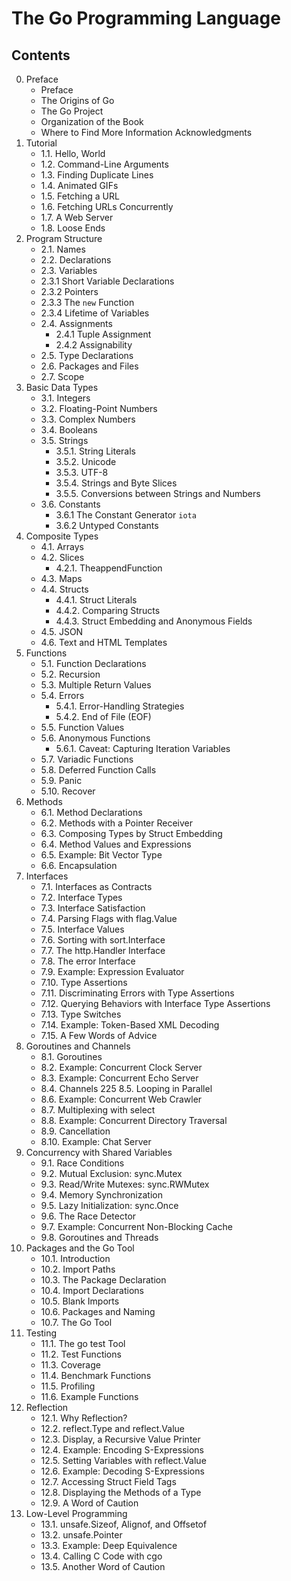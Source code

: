 # The Go Programming Language

## Contents

0. Preface
    - Preface
    - The Origins of Go
    - The Go Project
    - Organization of the Book
    - Where to Find More Information Acknowledgments
1. Tutorial
    - 1.1. Hello, World
    - 1.2. Command-Line Arguments 
    - 1.3. Finding Duplicate Lines
    - 1.4. Animated GIFs
    - 1.5. Fetching a URL
    - 1.6. Fetching URLs Concurrently 
    - 1.7. A Web Server
    - 1.8. Loose Ends
2. Program Structure
    - 2.1. Names
    - 2.2. Declarations
    - 2.3. Variables
     - 2.3.1 Short Variable Declarations
      - 2.3.2 Pointers
      - 2.3.3 The `new` Function
      - 2.3.4 Lifetime of Variables
    - 2.4. Assignments
      - 2.4.1 Tuple Assignment
      - 2.4.2 Assignability
    - 2.5. Type Declarations 
    - 2.6. Packages and Files 
    - 2.7. Scope
3. Basic Data Types
    - 3.1. Integers 
    - 3.2. Floating-Point Numbers 
    - 3.3. Complex Numbers 
    - 3.4. Booleans 
    - 3.5. Strings 
      - 3.5.1. String Literals
      - 3.5.2. Unicode
      - 3.5.3. UTF-8
      - 3.5.4. Strings and Byte Slices
      - 3.5.5. Conversions between Strings and Numbers
    - 3.6. Constants
      - 3.6.1 The Constant Generator `iota`
      - 3.6.2 Untyped Constants
4. Composite Types
    - 4.1. Arrays 
    - 4.2. Slices 
      - 4.2.1. TheappendFunction
    - 4.3. Maps 
    - 4.4. Structs 
      - 4.4.1. Struct Literals
      - 4.4.2. Comparing Structs
      - 4.4.3. Struct Embedding and Anonymous Fields
    - 4.5. JSON 
    - 4.6. Text and HTML Templates
5. Functions
    - 5.1. Function Declarations 
    - 5.2. Recursion 
    - 5.3. Multiple Return Values 
    - 5.4. Errors 
      - 5.4.1. Error-Handling Strategies
      - 5.4.2. End of File (EOF)
    - 5.5. Function Values 
    - 5.6. Anonymous Functions 
      - 5.6.1. Caveat: Capturing Iteration Variables
    - 5.7. Variadic Functions 
    - 5.8. Deferred Function Calls 
    - 5.9. Panic 
    - 5.10. Recover
6. Methods 
    - 6.1. Method Declarations 
    - 6.2. Methods with a Pointer Receiver 
    - 6.3. Composing Types by Struct Embedding 
    - 6.4. Method Values and Expressions 
    - 6.5. Example: Bit Vector Type 
    - 6.6. Encapsulation
7. Interfaces
    - 7.1. Interfaces as Contracts 
    - 7.2. Interface Types 
    - 7.3. Interface Satisfaction 
    - 7.4. Parsing Flags with flag.Value 
    - 7.5. Interface Values
    - 7.6. Sorting with sort.Interface 
    - 7.7. The http.Handler Interface 
    - 7.8. The error Interface 
    - 7.9. Example: Expression Evaluator 
    - 7.10. Type Assertions 
    - 7.11. Discriminating Errors with Type Assertions 
    - 7.12. Querying Behaviors with Interface Type Assertions 
    - 7.13. Type Switches 
    - 7.14. Example: Token-Based XML Decoding 
    - 7.15. A Few Words of Advice
8. Goroutines and Channels
    - 8.1. Goroutines 
    - 8.2. Example: Concurrent Clock Server 
    - 8.3. Example: Concurrent Echo Server 
    - 8.4. Channels 225 8.5. Looping in Parallel 
    - 8.6. Example: Concurrent Web Crawler 
    - 8.7. Multiplexing with select 
    - 8.8. Example: Concurrent Directory Traversal 
    - 8.9. Cancellation 
    - 8.10. Example: Chat Server 
9. Concurrency with Shared Variables
    - 9.1. Race Conditions 
    - 9.2. Mutual Exclusion: sync.Mutex 
    - 9.3. Read/Write Mutexes: sync.RWMutex 
    - 9.4. Memory Synchronization 
    - 9.5. Lazy Initialization: sync.Once 
    - 9.6. The Race Detector 
    - 9.7. Example: Concurrent Non-Blocking Cache 
    - 9.8. Goroutines and Threads
10. Packages and the Go Tool
    - 10.1. Introduction
    - 10.2. Import Paths
    - 10.3. The Package Declaration 
    - 10.4. Import Declarations 
    - 10.5. Blank Imports
    - 10.6. Packages and Naming 
    - 10.7. The Go Tool
11. Testing
    - 11.1. The go test Tool 
    - 11.2. Test Functions 
    - 11.3. Coverage 
    - 11.4. Benchmark Functions 
    - 11.5. Profiling 
    - 11.6. Example Functions 
12. Reflection
    - 12.1. Why Reflection? 
    - 12.2. reflect.Type and reflect.Value 
    - 12.3. Display, a Recursive Value Printer 
    - 12.4. Example: Encoding S-Expressions 
    - 12.5. Setting Variables with reflect.Value 
    - 12.6. Example: Decoding S-Expressions 
    - 12.7. Accessing Struct Field Tags 
    - 12.8. Displaying the Methods of a Type 
    - 12.9. A Word of Caution 
13. Low-Level Programming
    - 13.1. unsafe.Sizeof, Alignof, and Offsetof
    - 13.2. unsafe.Pointer
    - 13.3. Example: Deep Equivalence 
    - 13.4. Calling C Code with cgo
    - 13.5. Another Word of Caution
